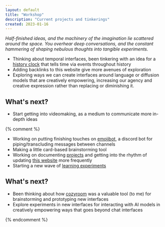 ```yaml
---
layout: default
title: "Workshop"
description: "Current projects and tinkerings"
created: 2023-01-16
---
```


*Half-finished ideas, and the machinery of the imagination lie scattered around the space. You overhear deep conversations, and the constant hammering of shaping nebulous thoughts into tangible experiments.*

- Thinking about temporal interfaces, been tinkering with an idea for a [history clock](/@/history-clock) that tells time via events throughout history
- Adding backlinks to this website give more avenues of exploration
- Exploring ways we can create interfaces around language or diffusion models that are creatively empowering, increasing our agency and creative expression rather than replacing or diminishing it.

## What's next?

- Start getting into videomaking, as a medium to communicate more in-depth ideas

{% comment %}

- Working on putting finishing touches on [emojibot](/@/emojibot), a discord bot for piping/transcluding messages between channels
- Making a little card-based brainstorming tool
- Working on documenting [projects](/projects) and getting into the rhythm of updating [this website](/@/personal-website) more frequently
- Starting a new wave of [learning experiments](/learn)

## What's next?

- Been thinking about how [cozyroom](/@/cozyroom) was a valuable tool (to me) for brainstorming and prototyping new interfaces
- Explore experiments in new interfaces for interacting with AI models in creatively empowering ways that goes beyond chat interfaces

{% endcomment %}